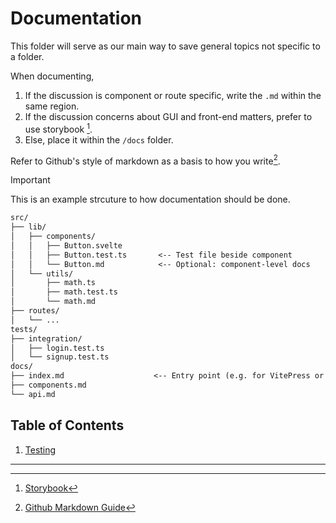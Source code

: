 # Documentation

This folder will serve as our main way to save general topics not specific to a folder.

When documenting,

  1. If the discussion is component or route specific, write the `.md` within the same region.
  2. If the discussion concerns about GUI and front-end matters, prefer to use storybook [^1].
  3. Else, place it within the `/docs` folder.

Refer to Github's style of markdown as a basis to how you write[^2].

> [!IMPORTANT] 
> This is an example strcuture to how documentation should be done.
>```txt
>src/
>├── lib/
> │   ├── components/
> │   │   ├── Button.svelte
> │   │   ├── Button.test.ts       <-- Test file beside component
> │   │   └── Button.md            <-- Optional: component-level docs
> │   └── utils/
> │       ├── math.ts
> │       ├── math.test.ts
> │       └── math.md
> ├── routes/
> │   └── ...
> tests/
> ├── integration/
> │   ├── login.test.ts
> │   └── signup.test.ts
> docs/
> ├── index.md                    <-- Entry point (e.g. for VitePress or mdsvex)
> ├── components.md
> └── api.md
>```

## Table of Contents

 1. [Testing](./testing.md)

---
[^1]: [Storybook](https://storybook.js.org/docs/get-started/frameworks/sveltekit)
[^2]: [Github Markdown Guide](https://docs.github.com/en/get-started/writing-on-github/getting-started-with-writing-and-formatting-on-github/basic-writing-and-formatting-syntax)
